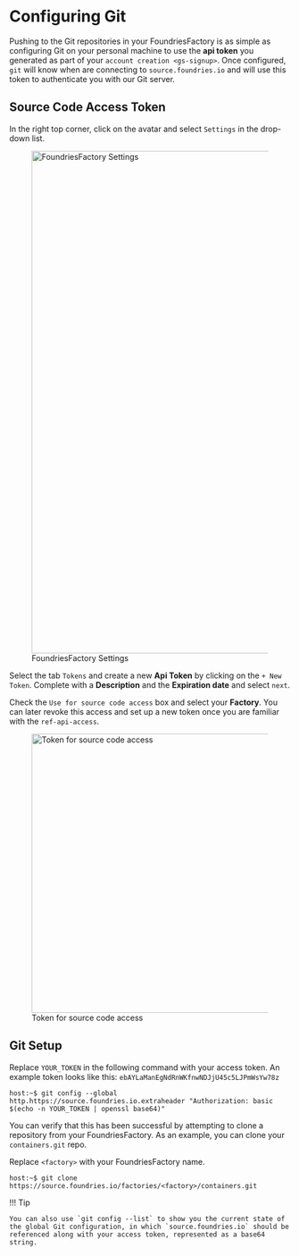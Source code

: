 # Configuring Git

Pushing to the Git repositories in your FoundriesFactory is as simple as
configuring Git on your personal machine to use the **api token** you
generated as part of your `account creation <gs-signup>`. Once
configured, `git` will know when are connecting to `source.foundries.io`
and will use this token to authenticate you with our Git server.

## Source Code Access Token

In the right top corner, click on the avatar and select `Settings` in
the drop-down list.

<figure>
<img src="/_static/git-config/settings.png" class="align-center" width="900" alt="FoundriesFactory Settings" /><figcaption aria-hidden="true">FoundriesFactory Settings</figcaption>
</figure>

Select the tab `Tokens` and create a new **Api Token** by clicking on
the `+ New Token`. Complete with a **Description** and the **Expiration
date** and select `next`.

Check the `Use for source code access` box and select your **Factory**.
You can later revoke this access and set up a new token once you are
familiar with the `ref-api-access`.

<figure>
<img src="/_static/git-config/token.png" class="align-center" width="500" alt="Token for source code access" /><figcaption aria-hidden="true">Token for source code access</figcaption>
</figure>

## Git Setup

Replace `YOUR_TOKEN` in the following command with your access token. An
example token looks like this:
`ebAYLaManEgNdRnWKfnwNDJjU45c5LJPmWsYw78z`

    host:~$ git config --global http.https://source.foundries.io.extraheader "Authorization: basic $(echo -n YOUR_TOKEN | openssl base64)"

You can verify that this has been successful by attempting to clone a
repository from your FoundriesFactory. As an example, you can clone your
`containers.git` repo.

Replace `<factory>` with your FoundriesFactory name.

    host:~$ git clone https://source.foundries.io/factories/<factory>/containers.git

!!! Tip

    You can also use `git config --list` to show you the current state of
    the global Git configuration, in which `source.foundries.io` should be
    referenced along with your access token, represented as a base64 string.

